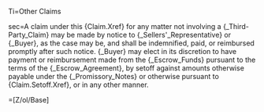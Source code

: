 Ti=Other Claims

sec=A claim under this {Claim.Xref} for any matter not involving a {_Third-Party_Claim} may be made by notice to {_Sellers'_Representative} or {_Buyer}, as the case may be, and shall be indemnified, paid, or reimbursed promptly after such notice.  {_Buyer} may elect in its discretion to have payment or reimbursement made from the {_Escrow_Funds} pursuant to the terms of the {_Escrow_Agreement}, by setoff against amounts otherwise payable under the {_Promissory_Notes} or otherwise pursuant to {Claim.Setoff.Xref}, or in any other manner.

=[Z/ol/Base]
